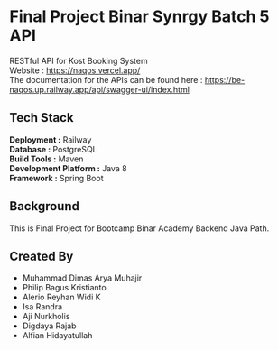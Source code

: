 # Final Project Binar Synrgy Batch 5 API

RESTful API for Kost Booking System\
Website : https://naqos.vercel.app/ \
The documentation for the APIs can be found here : https://be-naqos.up.railway.app/api/swagger-ui/index.html

## Tech Stack

**Deployment :** Railway\
**Database :** PostgreSQL\
**Build Tools :** Maven\
**Development Platform :** Java 8\
**Framework :** Spring Boot

## Background

This is Final Project for Bootcamp Binar Academy Backend Java Path.

## Created By

* Muhammad Dimas Arya Muhajir
* Philip Bagus Kristianto
* Alerio Reyhan Widi K
* Isa Randra
* Aji Nurkholis
* Digdaya Rajab
* Alfian Hidayatullah